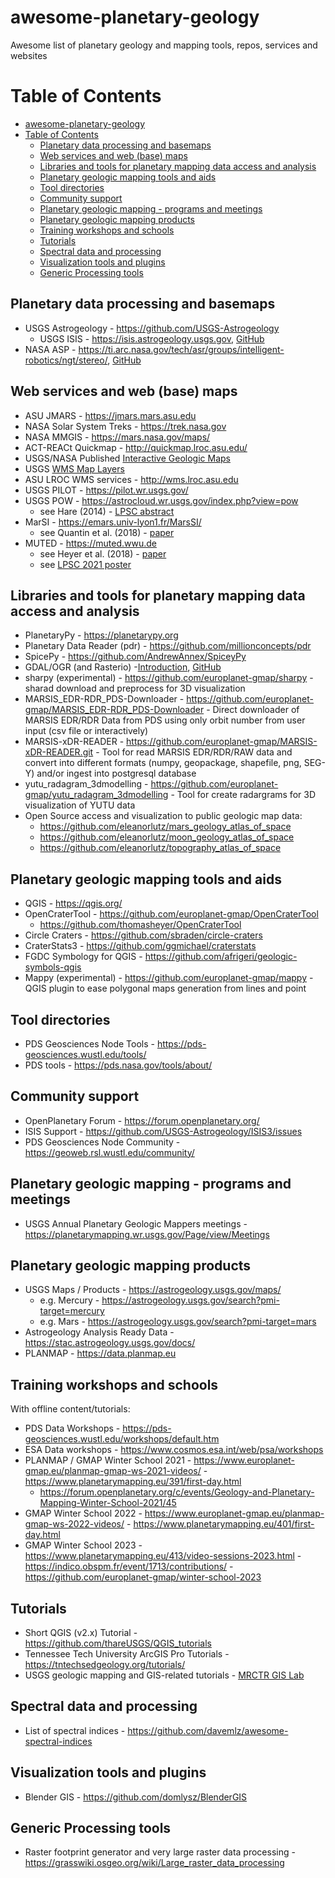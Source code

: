 # awesome-planetary-geology
Awesome list of planetary geology and mapping tools, repos, services and websites

Table of Contents
=================

- [awesome-planetary-geology](#awesome-planetary-geology)
- [Table of Contents](#table-of-contents)
  - [Planetary data processing and basemaps](#planetary-data-processing-and-basemaps)
  - [Web services and web (base) maps](#web-services-and-web-base-maps)
  - [Libraries and tools for planetary mapping data access and analysis](#libraries-and-tools-for-planetary-mapping-data-access-and-analysis)
  - [Planetary geologic mapping tools and aids](#planetary-geologic-mapping-tools-and-aids)
  - [Tool directories](#tool-directories)
  - [Community support](#community-support)
  - [Planetary geologic mapping - programs and meetings](#planetary-geologic-mapping---programs-and-meetings)
  - [Planetary geologic mapping products](#planetary-geologic-mapping-products)
  - [Training workshops and schools](#training-workshops-and-schools)
  - [Tutorials](#tutorials)
  - [Spectral data and processing](#spectral-data-and-processing)
  - [Visualization tools and plugins](#visualization-tools-and-plugins)
  - [Generic Processing tools](#generic-processing-tools)

## Planetary data processing and basemaps 

* USGS Astrogeology - https://github.com/USGS-Astrogeology
  * USGS ISIS - https://isis.astrogeology.usgs.gov, [GitHub](https://github.com/DOI-USGS/ISIS3)
* NASA ASP - https://ti.arc.nasa.gov/tech/asr/groups/intelligent-robotics/ngt/stereo/, [GitHub](https://github.com/NeoGeographyToolkit/StereoPipeline/)

## Web services and web (base) maps
* ASU JMARS - https://jmars.mars.asu.edu
* NASA Solar System Treks - https://trek.nasa.gov
* NASA MMGIS - https://mars.nasa.gov/maps/
* ACT-REACt Quickmap - http://quickmap.lroc.asu.edu/
* USGS/NASA Published [Interactive Geologic Maps](https://www.usgs.gov/special-topics/planetary-geologic-mapping/interactive-planetary-maps) 
* USGS [WMS Map Layers](https://astrowebmaps.wr.usgs.gov/webmapatlas/Layers/maps.html)
* ASU LROC WMS services - http://wms.lroc.asu.edu
* USGS PILOT - https://pilot.wr.usgs.gov/
* USGS POW - https://astrocloud.wr.usgs.gov/index.php?view=pow
  * see Hare (2014) - [LPSC abstract](https://www.hou.usra.edu/meetings/lpsc2014/pdf/2474.pdf)
* MarSI - https://emars.univ-lyon1.fr/MarsSI/
  * see Quantin et al. (2018) - [paper](https://doi.org/10.1016/j.pss.2017.09.014)
* MUTED - https://muted.wwu.de
  * see Heyer et al. (2018) - [paper](https://doi.org/10.1016/j.pss.2018.04.015)
  * see [LPSC 2021 poster](https://lpsc2021.ipostersessions.com/?s=2B-4F-E6-05-BE-A2-7E-7E-C8-67-C5-7F-33-20-0A-F4)
   
## Libraries and tools for planetary mapping data access and analysis 

* PlanetaryPy - https://planetarypy.org
* Planetary Data Reader (pdr) - https://github.com/millionconcepts/pdr
* SpicePy - https://github.com/AndrewAnnex/SpiceyPy
* GDAL/OGR (and Rasterio) -[Introduction](https://github.com/pds-data-dictionaries/ldd-cart/wiki/Introduction-to-Planetary-Updates-and-Tips-for-using-GDAL-3.x), [GitHub](https://github.com/OSGeo/gdal)
* sharpy (experimental) - https://github.com/europlanet-gmap/sharpy - sharad download and preprocess for 3D visualization
* MARSIS_EDR-RDR_PDS-Downloader - https://github.com/europlanet-gmap/MARSIS_EDR-RDR_PDS-Downloader - Direct downloader of MARSIS EDR/RDR Data from PDS using only orbit number from user input (csv file or interactively)
* MARSIS-xDR-READER - https://github.com/europlanet-gmap/MARSIS-xDR-READER.git - Tool for read MARSIS EDR/RDR/RAW data and convert into different formats (numpy, geopackage, shapefile, png, SEG-Y) and/or ingest into postgresql database
* yutu_radagram_3dmodelling - https://github.com/europlanet-gmap/yutu_radagram_3dmodelling - Tool for create radargrams for 3D visualization of YUTU data
* Open Source access and visualization to public geologic map data:
  * https://github.com/eleanorlutz/mars_geology_atlas_of_space
  * https://github.com/eleanorlutz/moon_geology_atlas_of_space
  * https://github.com/eleanorlutz/topography_atlas_of_space

## Planetary geologic mapping tools and aids

* QGIS - https://qgis.org/
* OpenCraterTool - https://github.com/europlanet-gmap/OpenCraterTool
  * https://github.com/thomasheyer/OpenCraterTool
* Circle Craters - https://github.com/sbraden/circle-craters
* CraterStats3 - https://github.com/ggmichael/craterstats
* FGDC Symbology for QGIS - https://github.com/afrigeri/geologic-symbols-qgis
* Mappy (experimental) - https://github.com/europlanet-gmap/mappy - QGIS plugin to ease polygonal maps generation from lines and point

## Tool directories
* PDS Geosciences Node Tools - https://pds-geosciences.wustl.edu/tools/
* PDS tools - https://pds.nasa.gov/tools/about/

## Community support

* OpenPlanetary Forum - https://forum.openplanetary.org/
* ISIS Support - https://github.com/USGS-Astrogeology/ISIS3/issues
* PDS Geosciences Node Community - https://geoweb.rsl.wustl.edu/community/ 

## Planetary geologic mapping - programs and meetings

* USGS Annual Planetary Geologic Mappers meetings - https://planetarymapping.wr.usgs.gov/Page/view/Meetings

## Planetary geologic mapping products

* USGS Maps / Products - https://astrogeology.usgs.gov/maps/
  * e.g. Mercury - https://astrogeology.usgs.gov/search?pmi-target=mercury
  * e.g. Mars - https://astrogeology.usgs.gov/search?pmi-target=mars
* Astrogeology Analysis Ready Data - https://stac.astrogeology.usgs.gov/docs/
* PLANMAP - https://data.planmap.eu

## Training workshops and schools
With offline content/tutorials:

* PDS Data Workshops - https://pds-geosciences.wustl.edu/workshops/default.htm
* ESA Data workshops - https://www.cosmos.esa.int/web/psa/workshops
* PLANMAP / GMAP Winter School 2021 - https://www.europlanet-gmap.eu/planmap-gmap-ws-2021-videos/ - https://www.planetarymapping.eu/391/first-day.html
  * https://forum.openplanetary.org/c/events/Geology-and-Planetary-Mapping-Winter-School-2021/45
* GMAP Winter School 2022 - https://www.europlanet-gmap.eu/planmap-gmap-ws-2022-videos/ - https://www.planetarymapping.eu/401/first-day.html
* GMAP Winter School 2023 - https://www.planetarymapping.eu/413/video-sessions-2023.html - https://indico.obspm.fr/event/1713/contributions/ - https://github.com/europlanet-gmap/winter-school-2023

## Tutorials 
* Short QGIS (v2.x) Tutorial - https://github.com/thareUSGS/QGIS_tutorials
* Tennessee Tech University ArcGIS Pro Tutorials - https://tntechsedgeology.org/tutorials/
* USGS geologic mapping and GIS-related tutorials - [MRCTR GIS Lab](https://www.usgs.gov/special-topics/planetary-geologic-mapping/planetary-mapping-and-gis-tutorials)

## Spectral data and processing
* List of spectral indices - https://github.com/davemlz/awesome-spectral-indices

## Visualization tools and plugins
* Blender GIS - https://github.com/domlysz/BlenderGIS

## Generic Processing tools
* Raster footprint generator and very large raster data processing - https://grasswiki.osgeo.org/wiki/Large_raster_data_processing
